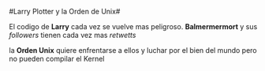 #Larry Plotter y la Orden de Unix#

El codigo de **Larry** cada vez se vuelve mas peligroso. **Balmermermort** y sus *followers* tienen cada vez mas *retwetts*  

la **Orden Unix** quiere enfrentarse a ellos y luchar por el bien del mundo  pero no pueden compilar el Kernel

